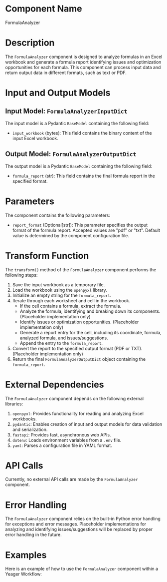 
# Component Name
FormulaAnalyzer

# Description
The `FormulaAnalyzer` component is designed to analyze formulas in an Excel workbook and generate a formula report identifying issues and optimization opportunities for each formula. This component can process input data and return output data in different formats, such as text or PDF.

# Input and Output Models
## Input Model: `FormulaAnalyzerInputDict`
The input model is a Pydantic `BaseModel` containing the following field:
- `input_workbook` (bytes): This field contains the binary content of the input Excel workbook.

## Output Model: `FormulaAnalyzerOutputDict`
The output model is a Pydantic `BaseModel` containing the following field:
- `formula_report` (str): This field contains the final formula report in the specified format.

# Parameters
The component contains the following parameters:
- `report_format` (Optional[str]): This parameter specifies the output format of the formula report. Accepted values are "pdf" or "txt". Default value is determined by the component configuration file.

# Transform Function
The `transform()` method of the `FormulaAnalyzer` component performs the following steps:

1. Save the input workbook as a temporary file.
2. Load the workbook using the `openpyxl` library.
3. Initialize an empty string for the `formula_report`.
4. Iterate through each worksheet and cell in the workbook.
   - If the cell contains a formula, extract the formula.
   - Analyze the formula, identifying and breaking down its components. (Placeholder implementation only)
   - Identify issues or optimization opportunities. (Placeholder implementation only)
   - Generate a report entry for the cell, including its coordinate, formula, analyzed formula, and issues/suggestions.
   - Append the entry to the `formula_report`.
5. Convert the report to the specified output format (PDF or TXT). (Placeholder implementation only)
6. Return the final `FormulaAnalyzerOutputDict` object containing the `formula_report`.

# External Dependencies
The `FormulaAnalyzer` component depends on the following external libraries:

1. `openpyxl`: Provides functionality for reading and analyzing Excel workbooks.
2. `pydantic`: Enables creation of input and output models for data validation and serialization.
3. `fastapi`: Provides fast, asynchronous web APIs.
4. `dotenv`: Loads environment variables from a `.env` file.
5. `yaml`: Parses a configuration file in YAML format.

# API Calls
Currently, no external API calls are made by the `FormulaAnalyzer` component.

# Error Handling
The `FormulaAnalyzer` component relies on the built-in Python error handling for exceptions and error messages. Placeholder implementations for analyzing and identifying issues/suggestions will be replaced by proper error handling in the future.

# Examples
Here is an example of how to use the `FormulaAnalyzer` component within a Yeager Workflow:

